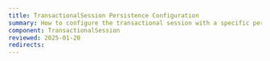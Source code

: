 ```yaml
---
title: TransactionalSession Persistence Configuration
summary: How to configure the transactional session with a specific persistence
component: TransactionalSession
reviewed: 2025-01-20
redirects:
---
```

